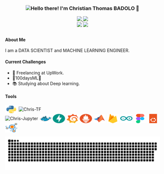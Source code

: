 <h3 align="center"><img src="https://media.giphy.com/media/hvRJCLFzcasrR4ia7z/giphy.gif" width="30px">Hello there! I'm Christian Thomas BADOLO 🧙</h3>

<div align="center">
  <a href="https://github.com/ChristianthomasBADOLO">
  <img height="180em" src="https://github-readme-stats.vercel.app/api?username=christianthomasbadolo&show_icons=true&theme=dark&include_all_commits=true&count_private=true">
  <img height="180em" src="https://github-readme-stats.vercel.app/api/top-langs/?username=christianthomasbadolo&layout=compact&langs_count=6&theme=dark">
</div>
  
<div align="center">
  <a href="mailto:christianthomasbadolo@gmail.com"><img src="https://img.shields.io/badge/Gmail-D14836?style=for-the-badge&logo=gmail&logoColor=white" target="_blank"></a>
  <a href="https://www.linkedin.com/in/christianthomasbadolo/" target="_blank"><img src="https://img.shields.io/badge/-LinkedIn-%230077B5?style=for-the-badge&logo=linkedin&logoColor=white" target="_blank"></a> 
</div>
  
##
  
<h4 align="left">About Me</h4>

I am a DATA SCIENTIST and MACHINE LEARNING ENGINEER. 

  
<h4 align="left">Current Challenges</h4>
  
- 🌱 Freelancing at UpWork.
- 🎯100daysML🚀
- 📚 Studying about Deep learning.
  
<h4 align="left">Tools</h4>
<div style="display: inline_block">
  <img align="center" alt="Chris-Python" height="30" width="40" src="https://raw.githubusercontent.com/devicons/devicon/master/icons/python/python-original.svg">
  <img align="center" alt="Chris-TF" height="30" width="40" src="https://cdn.jsdelivr.net/gh/devicons/devicon/icons/tensorflow/tensorflow-original.svg">
  
  <br>
  <img align="center" alt="Chris-Jupyter" height="30" width="40" src="https://cdn.jsdelivr.net/gh/devicons/devicon/icons/jupyter/jupyter-original.svg">
  <img align="center" alt="Chris-docker" height="30" width="40" src="https://github.com/devicons/devicon/blob/v2.16.0/icons/docker/docker-original.svg">
  <img align="center" alt="Chris-fastapi" height="30" width="40" src="https://github.com/devicons/devicon/blob/v2.16.0/icons/fastapi/fastapi-original.svg">
  <img align="center" alt="Chris-graphana" height="30" width="40" src="https://github.com/devicons/devicon/blob/v2.16.0/icons/grafana/grafana-original.svg">
  <img align="center" alt="Chris-prometheus" height="30" width="40" src="https://github.com/devicons/devicon/blob/v2.16.0/icons/prometheus/prometheus-original.svg">
  <img align="center" alt="Chris-matlab" height="30" width="40" src="https://github.com/devicons/devicon/blob/v2.16.0/icons/matlab/matlab-original.svg">
  <img align="center" alt="Chris-firebase" height="30" width="40" src="https://github.com/devicons/devicon/blob/v2.16.0/icons/firebase/firebase-original.svg">
  <img align="center" alt="Chris-arduino" height="30" width="40" src="https://github.com/devicons/devicon/blob/v2.16.0/icons/arduino/arduino-original.svg">
  <img align="center" alt="Chris-figma" height="30" width="40" src="https://github.com/devicons/devicon/blob/v2.16.0/icons/figma/figma-original.svg">
  <img align="center" alt="Chris-ubuntu" height="30" width="40" src="https://github.com/devicons/devicon/blob/v2.16.0/icons/ubuntu/ubuntu-original.svg">
  <img align="center" alt="Chris-networkx" height="30" width="40" src="https://github.com/devicons/devicon/blob/v2.16.0/icons/networkx/networkx-original.svg">


  <p align="center">
 <img width="1000" src="github-snake.svg" alt="snake"/>
</p>
</div>




